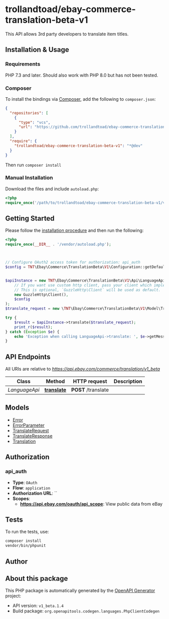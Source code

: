 # trollandtoad/ebay-commerce-translation-beta-v1

This API allows 3rd party developers to translate item titles.


## Installation & Usage

### Requirements

PHP 7.3 and later.
Should also work with PHP 8.0 but has not been tested.

### Composer

To install the bindings via [Composer](https://getcomposer.org/), add the following to `composer.json`:

```json
{
  "repositories": [
    {
      "type": "vcs",
      "url": "https://github.com/trollandtoad/ebay-commerce-translation-beta-v1.git"
    }
  ],
  "require": {
    "trollandtoad/ebay-commerce-translation-beta-v1": "*@dev"
  }
}
```

Then run `composer install`

### Manual Installation

Download the files and include `autoload.php`:

```php
<?php
require_once('/path/to/trollandtoad/ebay-commerce-translation-beta-v1/vendor/autoload.php');
```

## Getting Started

Please follow the [installation procedure](#installation--usage) and then run the following:

```php
<?php
require_once(__DIR__ . '/vendor/autoload.php');



// Configure OAuth2 access token for authorization: api_auth
$config = TNT\Ebay\Commerce\TranslationBeta\V1\Configuration::getDefaultConfiguration()->setAccessToken('YOUR_ACCESS_TOKEN');


$apiInstance = new TNT\Ebay\Commerce\TranslationBeta\V1\Api\LanguageApi(
    // If you want use custom http client, pass your client which implements `GuzzleHttp\ClientInterface`.
    // This is optional, `GuzzleHttp\Client` will be used as default.
    new GuzzleHttp\Client(),
    $config
);
$translate_request = new \TNT\Ebay\Commerce\TranslationBeta\V1\Model\TranslateRequest(); // \TNT\Ebay\Commerce\TranslationBeta\V1\Model\TranslateRequest

try {
    $result = $apiInstance->translate($translate_request);
    print_r($result);
} catch (Exception $e) {
    echo 'Exception when calling LanguageApi->translate: ', $e->getMessage(), PHP_EOL;
}

```

## API Endpoints

All URIs are relative to *https://api.ebay.com/commerce/translation/v1_beta*

Class | Method | HTTP request | Description
------------ | ------------- | ------------- | -------------
*LanguageApi* | [**translate**](docs/Api/LanguageApi.md#translate) | **POST** /translate | 

## Models

- [Error](docs/Model/Error.md)
- [ErrorParameter](docs/Model/ErrorParameter.md)
- [TranslateRequest](docs/Model/TranslateRequest.md)
- [TranslateResponse](docs/Model/TranslateResponse.md)
- [Translation](docs/Model/Translation.md)

## Authorization

### api_auth

- **Type**: `OAuth`
- **Flow**: `application`
- **Authorization URL**: ``
- **Scopes**: 
    - **https://api.ebay.com/oauth/api_scope**: View public data from eBay

## Tests

To run the tests, use:

```bash
composer install
vendor/bin/phpunit
```

## Author



## About this package

This PHP package is automatically generated by the [OpenAPI Generator](https://openapi-generator.tech) project:

- API version: `v1_beta.1.4`
- Build package: `org.openapitools.codegen.languages.PhpClientCodegen`
